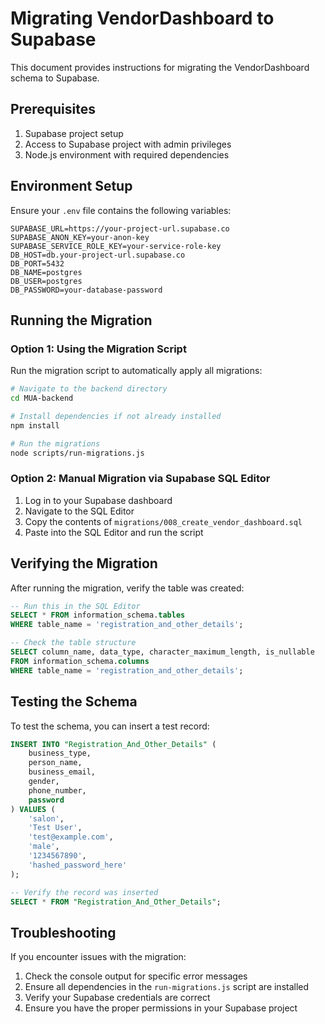 # Migrating VendorDashboard to Supabase

This document provides instructions for migrating the VendorDashboard schema to Supabase.

## Prerequisites

1. Supabase project setup
2. Access to Supabase project with admin privileges
3. Node.js environment with required dependencies

## Environment Setup

Ensure your `.env` file contains the following variables:

```
SUPABASE_URL=https://your-project-url.supabase.co
SUPABASE_ANON_KEY=your-anon-key
SUPABASE_SERVICE_ROLE_KEY=your-service-role-key
DB_HOST=db.your-project-url.supabase.co
DB_PORT=5432
DB_NAME=postgres
DB_USER=postgres
DB_PASSWORD=your-database-password
```

## Running the Migration

### Option 1: Using the Migration Script

Run the migration script to automatically apply all migrations:

```bash
# Navigate to the backend directory
cd MUA-backend

# Install dependencies if not already installed
npm install

# Run the migrations
node scripts/run-migrations.js
```

### Option 2: Manual Migration via Supabase SQL Editor

1. Log in to your Supabase dashboard
2. Navigate to the SQL Editor
3. Copy the contents of `migrations/008_create_vendor_dashboard.sql`
4. Paste into the SQL Editor and run the script

## Verifying the Migration

After running the migration, verify the table was created:

```sql
-- Run this in the SQL Editor
SELECT * FROM information_schema.tables 
WHERE table_name = 'registration_and_other_details';

-- Check the table structure
SELECT column_name, data_type, character_maximum_length, is_nullable
FROM information_schema.columns
WHERE table_name = 'registration_and_other_details';
```

## Testing the Schema

To test the schema, you can insert a test record:

```sql
INSERT INTO "Registration_And_Other_Details" (
    business_type, 
    person_name, 
    business_email, 
    gender, 
    phone_number, 
    password
) VALUES (
    'salon', 
    'Test User', 
    'test@example.com', 
    'male', 
    '1234567890', 
    'hashed_password_here'
);

-- Verify the record was inserted
SELECT * FROM "Registration_And_Other_Details";
```

## Troubleshooting

If you encounter issues with the migration:

1. Check the console output for specific error messages
2. Ensure all dependencies in the `run-migrations.js` script are installed
3. Verify your Supabase credentials are correct
4. Ensure you have the proper permissions in your Supabase project 